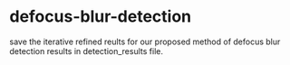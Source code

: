 # defocus-blur-detection
save the iterative refined reults for our proposed method of defocus blur detection results in detection_results file.
